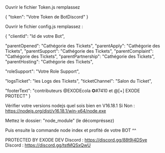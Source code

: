 Ouvrir le fichier Token.js remplassez

{
  "token": "Votre Token de BotDiscord"
}

Ouvrir le fichier config.js remplassez :

{
  "clientId": "Id de votre Bot",


  "parentOpened": "Cathégorie des Tickets",
  "parentApply": "Cathégorie des Tickets",
  "parentSupport": "Cathégorie des Tickets",
  "parentComplaint": "Cathégorie des Tickets",
  "parentPartnership": "Cathégorie des Tickets",
  "parentHosting": "Cathégorie des Tickets",

  "roleSupport": "Votre Role Support",

  
  "logsTicket": "les Logs des Tickets",
  "ticketChannel": "Salon du Ticket",

  "footerText": "contributeurs @EXODEcola ✪#7410 et @[+] EXODE PROTECT"
}

Vérifier votre versions nodejs quel sois bien en V16.18.1 
Si Non : https://nodejs.org/dist/v16.18.1/win-x64/node.exe

Mettez le dossier: "node_module" (le décompréssez)

Puis ensuite la commande node index et profité de votre BOT ^^

PROTECTED BY EXODE DEV
Discord : https://discord.gg/88t9j4DSye
Discord : https://discord.gg/tstMQSxQwU
